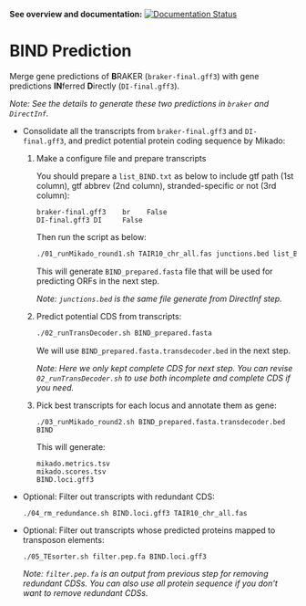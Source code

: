 **See overview and documentation:** [![Documentation Status](https://readthedocs.org/projects/orphan-prediction/badge/?version=latest)](https://orphan-prediction.readthedocs.io/en/latest/)

# BIND Prediction

Merge gene predictions of **B**RAKER (`braker-final.gff3`) with gene predictions **IN**ferred **D**irectly (`DI-final.gff3`).

_Note: See the details to generate these two predictions in `braker` and `DirectInf`._

- Consolidate all the transcripts from `braker-final.gff3` and `DI-final.gff3`, and predict potential protein coding sequence by Mikado:

  1. Make a configure file and prepare transcripts

     You should prepare a `list_BIND.txt` as below to include gtf path (1st column), gtf abbrev (2nd column), stranded-specific or not (3rd column):
     ```
     braker-final.gff3    br    False
     DI-final.gff3 DI     False
     ```

     Then run the script as below:
     ```bash
     ./01_runMikado_round1.sh TAIR10_chr_all.fas junctions.bed list_BIND.txt BIND
     ```

     This will generate `BIND_prepared.fasta` file that will be used for predicting ORFs in the next step.

     _Note: `junctions.bed` is the same file generate from DirectInf step._

  2. Predict potential CDS from transcripts:
     ```bash
     ./02_runTransDecoder.sh BIND_prepared.fasta
     ```

     We will use `BIND_prepared.fasta.transdecoder.bed` in the next step.

     _Note: Here we only kept complete CDS for next step. You can revise `02_runTransDecoder.sh` to use both incomplete and complete CDS if you need._

  3. Pick best transcripts for each locus and annotate them as gene:

     ```
     ./03_runMikado_round2.sh BIND_prepared.fasta.transdecoder.bed BIND
     ```
     This will generate:
     ```
     mikado.metrics.tsv
     mikado.scores.tsv
     BIND.loci.gff3
     ```

- Optional: Filter out transcripts with redundant CDS:
  ```
  ./04_rm_redundance.sh BIND.loci.gff3 TAIR10_chr_all.fas
  ```

 - Optional: Filter out transcripts whose predicted proteins mapped to transposon elements:
   ```
   ./05_TEsorter.sh filter.pep.fa BIND.loci.gff3
   ```

   _Note: `filter.pep.fa` is an output from previous step for removing redundant CDSs. You can also use all protein sequence if you don't want to remove redundant CDSs._
